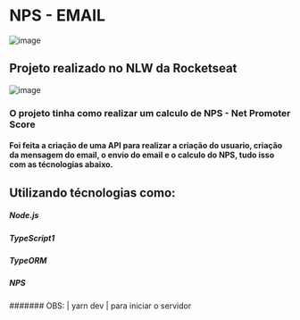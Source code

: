 # NPS - EMAIL
![image](https://user-images.githubusercontent.com/49661887/109407877-461d9880-7963-11eb-9860-840809adfafd.png)
## Projeto realizado no NLW da Rocketseat
![image](https://miro.medium.com/max/2400/1*fs0ScMc45X9QEwno8G414A.png)
### O projeto tinha como realizar um calculo de NPS - Net Promoter Score
#### Foi feita a criação de uma API para realizar a criação do usuario, criação da mensagem do email, o envio do email e o calculo do NPS, tudo isso com as técnologias abaixo. 
## Utilizando técnologias como: 

##### Node.js
##### TypeScript1
##### TypeORM
##### NPS

####### OBS: | yarn dev | para iniciar o servidor
